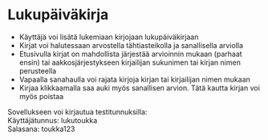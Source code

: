 # Lukupäiväkirja

- Käyttäjä voi lisätä lukemiaan kirjojaan lukupäiväkirjaan
- Kirjat voi halutessaan arvostella tähtiasteikolla ja sanallisella arviolla
- Etusivulla kirjat on mahdollista järjestää arvioinnin mukaan (parhaat ensin) tai aakkosjärjestykseen kirjailijan sukunimen tai kirjan nimen perusteella
- Vapaalla sanahaulla voi rajata kirjoja kirjan tai kirjailijan nimen mukaan
- Kirjaa klikkaamalla saa auki myös sanallisen arvion. Tätä kautta kirjan voi myös poistaa

Sovellukseen voi kirjautua testitunnuksilla: \
Käyttäjätunnus: lukutoukka \
Salasana: toukka123 

